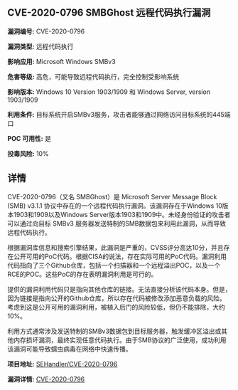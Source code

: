 ## CVE-2020-0796 SMBGhost 远程代码执行漏洞

**漏洞编号:** CVE-2020-0796

**漏洞类型:** 远程代码执行

**影响应用:** Microsoft Windows SMBv3

**危害等级:** 高危，可能导致远程代码执行，完全控制受影响系统

**影响版本:** Windows 10 Version 1903/1909 和 Windows Server, version 1903/1909

**利用条件:** 目标系统开启SMBv3服务，攻击者能够通过网络访问目标系统的445端口

**POC 可用性:** 是

**投毒风险:** 10%

## 详情

CVE-2020-0796（又名 SMBGhost）是 Microsoft Server Message Block (SMB) v3.1.1 协议中存在的一个远程代码执行漏洞。该漏洞存在于Windows 10版本1903和1909以及Windows Server版本1903和1909中。未经身份验证的攻击者可以通过向目标 SMBv3 服务器发送特制的SMB数据包来利用此漏洞，从而导致远程代码执行。 

根据漏洞库信息和搜索引擎结果，此漏洞是严重的，CVSS评分高达10分，并且存在公开可用的PoC代码。根据CISA的说法，存在实际可用的PoC代码。漏洞利用代码指向了三个Github仓库，包括一个扫描器和一个远程溢出POC，以及一个RCE的POC。这些PoC的存在表明漏洞利用是可行的。

提供的漏洞利用代码只是指向其他仓库的链接。无法直接分析该代码本身。但是，因为链接是指向公开的Github仓库，所以存在代码被修改添加恶意负载的风险。考虑到这是公开可用的漏洞利用，被植入后门的风险较低，但仍不能排除，大约10%。

利用方式通常涉及发送特制的SMBv3数据包到目标服务器，触发缓冲区溢出或其他内存损坏漏洞，最终实现任意代码执行。由于SMB协议的广泛使用，成功利用该漏洞可能导致蠕虫病毒在网络中快速传播。

**项目地址:** [SEHandler/CVE-2020-0796](https://github.com/SEHandler/CVE-2020-0796)

**漏洞详情:** [CVE-2020-0796](https://nvd.nist.gov/vuln/detail/CVE-2020-0796)